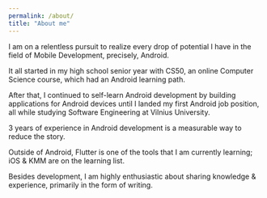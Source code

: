 ```yaml
---
permalink: /about/
title: "About me"
---
```


I am on a relentless pursuit to realize every drop of potential I have in the field of Mobile Development, precisely, Android.

It all started in my high school senior year with CS50, an online Computer Science course, which had an Android learning path.

After that, I continued to self-learn Android development by building applications for Android devices until I landed my first Android job position, all while studying Software Engineering at Vilnius University.

3 years of experience in Android development is a measurable way to reduce the story.

Outside of Android, Flutter is one of the tools that I am currently learning; iOS & KMM are on the learning list.

Besides development, I am highly enthusiastic about sharing knowledge & experience, primarily in the form of writing.